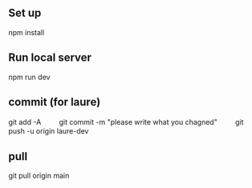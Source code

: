 ## Set up
npm install

## Run local server
npm run dev

## commit (for laure)
git add -A
　　
git commit -m "please write what you chagned"
　　
git push -u origin laure-dev

## pull
git pull origin main
